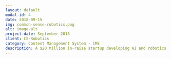 ```yaml
---
layout: default
modal-id: 4
date: 2018-09-15
img: common-sense-robotics.png
alt: image-alt
project-date: September 2018
client: CS-Robotics
category: Content Management System - CMS
description: A $20 Million in-raise startup developing AI and robotics tech to help online grocery retailers,<a class="link-portfolio" href="https://www.cs-robotics.com"> (Link To WebSite)</a>.
---
```


